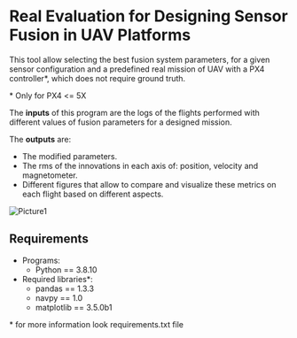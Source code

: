 # Real Evaluation for Designing Sensor Fusion in UAV Platforms

This tool allow selecting the best fusion system parameters, for a given sensor configuration and a predefined real mission of UAV with a PX4 controller\*, which does not require ground truth.

\* Only for PX4 <= 5X

The **inputs** of this program are the logs of the flights performed with different values of fusion parameters for a designed mission. 

The **outputs** are:
* The modified parameters.
* The rms of the innovations in each axis of: position, velocity and magnetometer.
* Different figures that allow to compare and visualize these metrics on each flight based on different aspects.

![Picture1](https://user-images.githubusercontent.com/108266824/179523860-50f8d8d8-c421-47b0-8b0c-37a6b6bdacea.svg)


## Requirements
* Programs:
    * Python == 3.8.10
* Required libraries*:
    * pandas     == 1.3.3
    * navpy      == 1.0
    * matplotlib == 3.5.0b1

\* for more information look requirements.txt file
